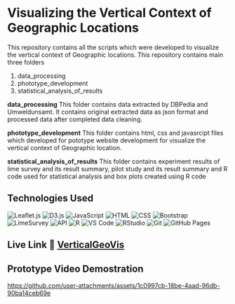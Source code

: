# Visualizing the Vertical Context of Geographic Locations 

This repository contains all the scripts which were developed to visualize the vertical context of Geographic locations. This repository contains main three folders
1. data_processing 
2. phototype_development
3. statistical_analysis_of_results

**data_processing**
This folder contains data extracted by DBPedia and Umweldunsamt. It contains original extracted data as json format and processed data after 
completed data cleaning.

**phototype_development**
This folder contains html, css and javasrcipt files which developed for pototype website development for visualize the vertical context of Geographic location.

**statistical_analysis_of_results**
This folder contains experiment results of lime survey and its result summary, pilot study and its result summary and R code used for statistical analysis and box plots created using R code

## **Technologies Used**
![Leaflet.js](https://img.shields.io/badge/Leaflet.js-199900?style=for-the-badge&logo=leaflet&logoColor=white) 
![D3.js](https://img.shields.io/badge/D3.js-F9A03C?style=for-the-badge&logo=d3.js&logoColor=black)
![JavaScript](https://img.shields.io/badge/JavaScript-F7DF1E?style=for-the-badge&logo=javascript&logoColor=black) 
![HTML](https://img.shields.io/badge/HTML-E34F26?style=for-the-badge&logo=html5&logoColor=white) 
![CSS](https://img.shields.io/badge/CSS-1572B6?style=for-the-badge&logo=css3&logoColor=white)
![Bootstrap](https://img.shields.io/badge/Bootstrap-7952B3?style=for-the-badge&logo=bootstrap&logoColor=white) 
![LimeSurvey](https://img.shields.io/badge/LimeSurvey-8CBF40?style=for-the-badge&logo=limesurvey&logoColor=white)
![API](https://img.shields.io/badge/API-005b96?style=for-the-badge&logo=cloudflare&logoColor=white) 
![R](https://img.shields.io/badge/R-276DC3?style=for-the-badge&logo=r&logoColor=white)
![VS Code](https://img.shields.io/badge/VS%20Code-007ACC?style=for-the-badge&logo=visual-studio-code&logoColor=white) 
![RStudio](https://img.shields.io/badge/RStudio-75AADB?style=for-the-badge&logo=rstudio&logoColor=white) 
![Git](https://img.shields.io/badge/Git-F05032?style=for-the-badge&logo=git&logoColor=white) 
![GitHub Pages](https://img.shields.io/badge/GitHub%20Pages-121013?style=for-the-badge&logo=github&logoColor=white) 

## **Live Link**  🔗 [VerticalGeoVis](https://prasadmadhusanka.github.io/VerticalGeoVis/)

## **Prototype Video Demostration**
https://github.com/user-attachments/assets/1c0997cb-18be-4aad-96db-90ba14ceb69e
